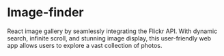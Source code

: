 # Image-finder
React image gallery by seamlessly integrating the Flickr API. With dynamic search, infinite scroll, and stunning image display, this user-friendly web app allows users to explore a vast collection of photos.
